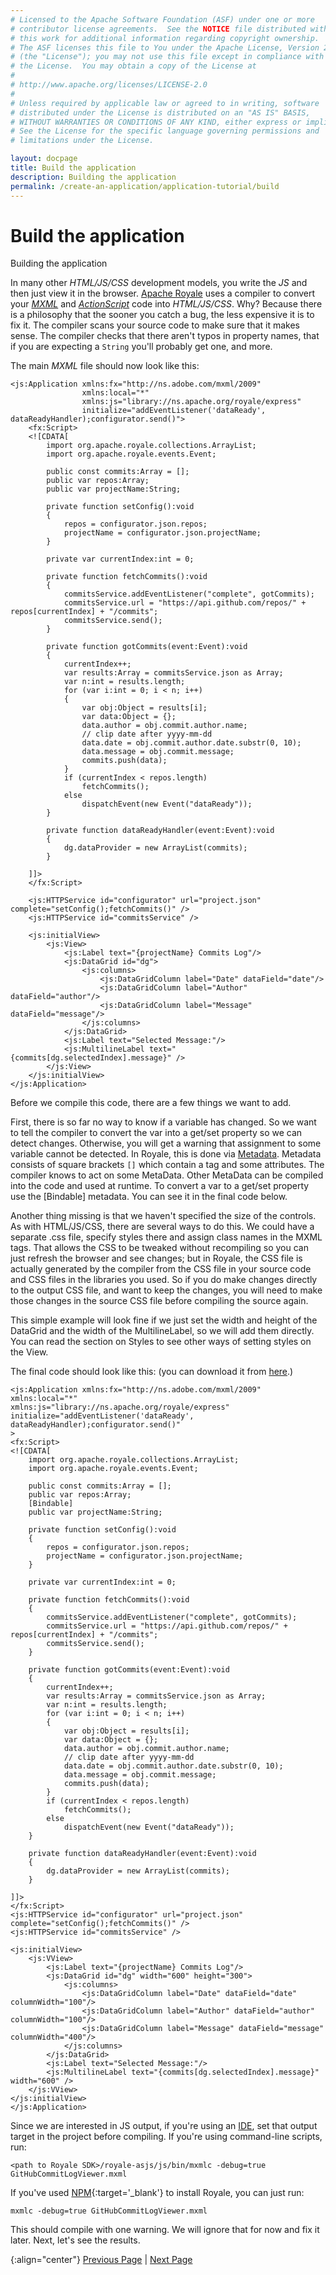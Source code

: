 ```yaml
---
# Licensed to the Apache Software Foundation (ASF) under one or more
# contributor license agreements.  See the NOTICE file distributed with
# this work for additional information regarding copyright ownership.
# The ASF licenses this file to You under the Apache License, Version 2.0
# (the "License"); you may not use this file except in compliance with
# the License.  You may obtain a copy of the License at
# 
# http://www.apache.org/licenses/LICENSE-2.0
# 
# Unless required by applicable law or agreed to in writing, software
# distributed under the License is distributed on an "AS IS" BASIS,
# WITHOUT WARRANTIES OR CONDITIONS OF ANY KIND, either express or implied.
# See the License for the specific language governing permissions and
# limitations under the License.

layout: docpage
title: Build the application
description: Building the application
permalink: /create-an-application/application-tutorial/build
---
```


# Build the application

Building the application

In many other *HTML/JS/CSS* development models, you write the *JS* and then just view it in the browser. [Apache Royale](https://royale.apache.org/) uses a compiler to convert your [*MXML*](features/mxml) and [*ActionScript*](features/as3) code into *HTML/JS/CSS*. Why? Because there is a philosophy that the sooner you catch a bug, the less expensive it is to fix it. The compiler scans your source code to make sure that it makes sense. The compiler checks that there aren't typos in property names, that if you are expecting a `String` you'll probably get one, and more.  

The main *MXML* file should now look like this:

```mxml
<js:Application xmlns:fx="http://ns.adobe.com/mxml/2009"
                xmlns:local="*"
                xmlns:js="library://ns.apache.org/royale/express"
                initialize="addEventListener('dataReady', dataReadyHandler);configurator.send()">
    <fx:Script>
    <![CDATA[
        import org.apache.royale.collections.ArrayList;
        import org.apache.royale.events.Event;

        public const commits:Array = [];
        public var repos:Array;
        public var projectName:String;

        private function setConfig():void
        {
            repos = configurator.json.repos;
            projectName = configurator.json.projectName;
        }

        private var currentIndex:int = 0;
        
        private function fetchCommits():void
        {
            commitsService.addEventListener("complete", gotCommits);
            commitsService.url = "https://api.github.com/repos/" + repos[currentIndex] + "/commits";
            commitsService.send();
        }

        private function gotCommits(event:Event):void
        {
            currentIndex++;
            var results:Array = commitsService.json as Array;
            var n:int = results.length;
            for (var i:int = 0; i < n; i++)
            {
                var obj:Object = results[i];
                var data:Object = {};
                data.author = obj.commit.author.name;
                // clip date after yyyy-mm-dd
                data.date = obj.commit.author.date.substr(0, 10);
                data.message = obj.commit.message;
                commits.push(data);
            }
            if (currentIndex < repos.length)
                fetchCommits();
            else
                dispatchEvent(new Event("dataReady"));
        }

        private function dataReadyHandler(event:Event):void
        {
            dg.dataProvider = new ArrayList(commits);
        }

    ]]>
    </fx:Script>
    
    <js:HTTPService id="configurator" url="project.json" complete="setConfig();fetchCommits()" />
    <js:HTTPService id="commitsService" />

    <js:initialView>
        <js:View>
            <js:Label text="{projectName} Commits Log"/>
            <js:DataGrid id="dg">
                <js:columns>
                    <js:DataGridColumn label="Date" dataField="date"/>
                    <js:DataGridColumn label="Author" dataField="author"/>
                    <js:DataGridColumn label="Message" dataField="message"/>
                </js:columns>
            </js:DataGrid>
            <js:Label text="Selected Message:"/>
            <js:MultilineLabel text="{commits[dg.selectedIndex].message}" />
        </js:View>
    </js:initialView>
</js:Application>
```

Before we compile this code, there are a few things we want to add. 

First, there is so far no way to know if a variable has changed. So we want to tell the compiler to convert the var into a get/set property so we can detect changes. Otherwise, you will get a warning that assignment to some variable cannot be detected. In Royale, this is done via [Metadata](features/as3/metadata). Metadata consists of square brackets `[]` which contain a tag and some attributes. The compiler knows to act on some MetaData. Other MetaData can be compiled into the code and used at runtime. To convert a var to a get/set property use the [Bindable] metadata. You can see it in the final code below.

Another thing missing is that we haven't specified the size of the controls. As with HTML/JS/CSS, there are several ways to do this. We could have a separate .css file, specify styles there and assign class names in the MXML tags. That allows the CSS to be tweaked without recompiling so you can just refresh the browser and see changes; but in Royale, the CSS file is actually generated by the compiler from the CSS file in your source code and CSS files in the libraries you used. So if you do make changes directly to the output CSS file, and want to keep the changes, you will need to make those changes in the source CSS file before compiling the source again.

This simple example will look fine if we just set the width and height of the DataGrid and the width of the MultilineLabel, so we will add them directly. You can read the section on Styles to see other ways of setting styles on the View.

The final code should look like this: (you can download it from [here](https://github.com/apache/royale-asjs/blob/develop/examples/express/GitHubCommitLogViewer/src/main/royale/GitHubCommitLogViewer.mxml).)

```mxml
<js:Application xmlns:fx="http://ns.adobe.com/mxml/2009"
xmlns:local="*"
xmlns:js="library://ns.apache.org/royale/express"
initialize="addEventListener('dataReady', dataReadyHandler);configurator.send()"
>
<fx:Script>
<![CDATA[
    import org.apache.royale.collections.ArrayList;
    import org.apache.royale.events.Event;

    public const commits:Array = [];
    public var repos:Array;
    [Bindable]
    public var projectName:String;

    private function setConfig():void
    {
        repos = configurator.json.repos;
        projectName = configurator.json.projectName;
    }

    private var currentIndex:int = 0;
    
    private function fetchCommits():void
    {
        commitsService.addEventListener("complete", gotCommits);
        commitsService.url = "https://api.github.com/repos/" + repos[currentIndex] + "/commits";
        commitsService.send();
    }

    private function gotCommits(event:Event):void
    {
        currentIndex++;
        var results:Array = commitsService.json as Array;
        var n:int = results.length;
        for (var i:int = 0; i < n; i++)
        {
            var obj:Object = results[i];
            var data:Object = {};
            data.author = obj.commit.author.name;
            // clip date after yyyy-mm-dd
            data.date = obj.commit.author.date.substr(0, 10);
            data.message = obj.commit.message;
            commits.push(data);
        }
        if (currentIndex < repos.length)
            fetchCommits();
        else
            dispatchEvent(new Event("dataReady"));
    }

    private function dataReadyHandler(event:Event):void
    {
        dg.dataProvider = new ArrayList(commits);
    }

]]>
</fx:Script>
<js:HTTPService id="configurator" url="project.json" complete="setConfig();fetchCommits()" />
<js:HTTPService id="commitsService" />

<js:initialView>
    <js:VView>
        <js:Label text="{projectName} Commits Log"/>
        <js:DataGrid id="dg" width="600" height="300">
            <js:columns>
                <js:DataGridColumn label="Date" dataField="date" columnWidth="100"/>
                <js:DataGridColumn label="Author" dataField="author" columnWidth="100"/>
                <js:DataGridColumn label="Message" dataField="message" columnWidth="400"/>
            </js:columns>
        </js:DataGrid>
        <js:Label text="Selected Message:"/>
        <js:MultilineLabel text="{commits[dg.selectedIndex].message}" width="600" />
    </js:VView>
</js:initialView>
</js:Application>
```

Since we are interested in JS output, if you're using an [IDE](get-started/development-tools), set that output target in the project before compiling. If you're using command-line scripts, run:

`<path to Royale SDK>/royale-asjs/js/bin/mxmlc -debug=true GitHubCommitLogViewer.mxml`

If you've used [NPM](https://www.npmjs.com/){:target='_blank'} to install Royale, you can just run:

`mxmlc -debug=true GitHubCommitLogViewer.mxml`

This should compile with one warning. We will ignore that for now and fix it later.  Next, let's see the results.

{:align="center"}
[Previous Page](create-an-application/application-tutorial/controller) \| [Next Page](create-an-application/application-tutorial/deploy)
